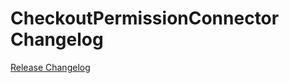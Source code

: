 # CheckoutPermissionConnector Changelog

[Release Changelog](https://github.com/spryker/checkout-permission-connector/releases)
